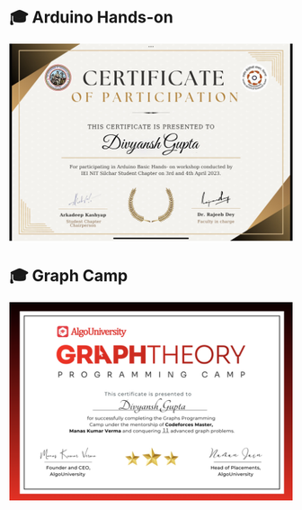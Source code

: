 # 🎓 Arduino Hands-on

[![Arduino](https://raw.githubusercontent.com/Dupta/Certificates/main/ArduinoCertificate.png)](https://raw.githubusercontent.com/Dupta/Certificates/main/ArduinoCertificate.png)

# 🎓 Graph Camp

[![GraphCamp By AlgoUniversity](https://raw.githubusercontent.com/Dupta/Certificates/main/Graph.png)](https://raw.githubusercontent.com/Dupta/Certificates/main/Graph.png)
